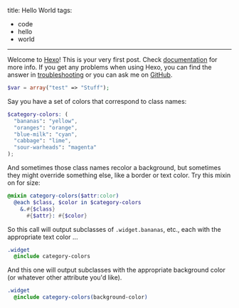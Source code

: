 title: Hello World
tags:
- code
- hello
- world
---
Welcome to [Hexo](http://hexo.io/)! This is your very first post. Check [documentation](http://hexo.io/docs/) for more info. If you get any problems when using Hexo, you can find the answer in [troubleshooting](http://hexo.io/docs/troubleshooting.html) or you can ask me on [GitHub](https://github.com/hexojs/hexo/issues).

``` php
$var = array("test" => "Stuff");
```

Say you have a set of colors that correspond to class names:

```scss
$category-colors: (
  "bananas": "yellow",
  "oranges": "orange",
  "blue-milk": "cyan",
  "cabbage": "lime",
  "sour-warheads": "magenta"
);
```

And sometimes those class names recolor a background, but sometimes they might override something else, like a border or text color. Try this mixin on for size:

```scss
@mixin category-colors($attr:color)
  @each $class, $color in $category-colors
    &.#{$class}
      #{$attr}: #{$color}
```

So this call will output subclasses of `.widget.bananas`, etc., each with the appropriate text color ...

```sass
.widget
  @include category-colors
```

And this one will output subclasses with the appropriate background color (or whatever other attribute you'd like).

```sass
.widget
  @include category-colors(background-color)
```